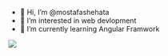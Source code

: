 - 👋 Hi, I’m @mostafashehata
- 👀 I’m interested in web devlopment
- 🌱 I’m currently learning Angular Framwork
<img src="https://images.app.goo.gl/a22L7N1CbGwhoSET6">

<!---
mostafashehata0/mostafashehata0 is a ✨ special ✨ repository because its `README.md` (this file) appears on your GitHub profile.
You can click the Preview link to take a look at your changes.
--->
